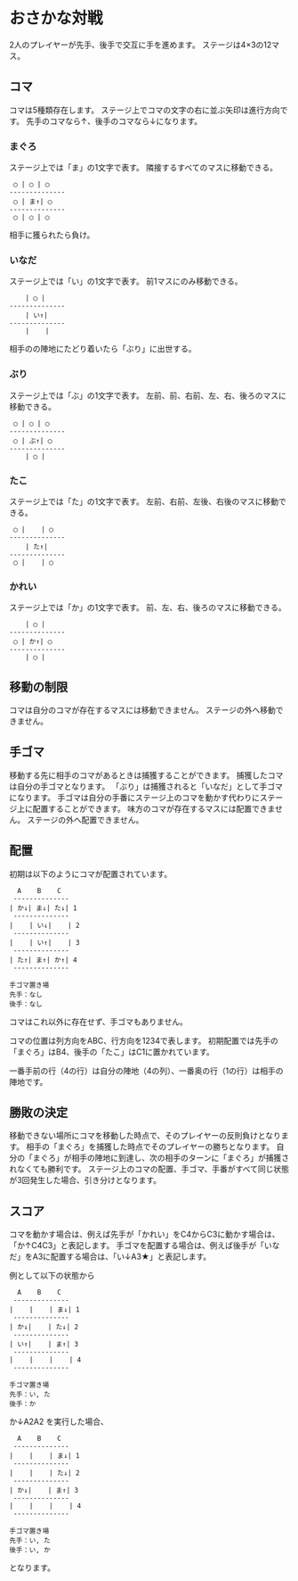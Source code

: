 # おさかな対戦

2人のプレイヤーが先手、後手で交互に手を進めます。
ステージは4×3の12マス。

## コマ
コマは5種類存在します。
ステージ上でコマの文字の右に並ぶ矢印は進行方向です。
先手のコマなら↑、後手のコマなら↓になります。

### まぐろ
ステージ上では「ま」の1文字で表す。
隣接するすべてのマスに移動できる。

```
 ◯ | ◯ | ◯ 
--------------
 ◯ | ま↑| ◯ 
--------------
 ◯ | ◯ | ◯ 
```

相手に獲られたら負け。

### いなだ
ステージ上では「い」の1文字で表す。
前1マスにのみ移動できる。

```
    | ◯ |    
--------------
    | い↑|    
--------------
    |    |    
```

相手のの陣地にたどり着いたら「ぶり」に出世する。

### ぶり
ステージ上では「ぶ」の1文字で表す。
左前、前、右前、左、右、後ろのマスに移動できる。

```
 ◯ | ◯ | ◯ 
--------------
 ◯ | ぶ↑| ◯ 
--------------
    | ◯ |    
```

### たこ
ステージ上では「た」の1文字で表す。
左前、右前、左後、右後のマスに移動できる。

```
 ◯ |    | ◯ 
--------------
    | た↑|    
--------------
 ◯ |    | ◯ 
```

### かれい
ステージ上では「か」の1文字で表す。
前、左、右、後ろのマスに移動できる。

```
    | ◯ |    
--------------
 ◯ | か↑| ◯ 
--------------
    | ◯ |    
```

## 移動の制限
コマは自分のコマが存在するマスには移動できません。
ステージの外へ移動できません。

## 手ゴマ
移動する先に相手のコマがあるときは捕獲することができます。
捕獲したコマは自分の手ゴマとなります。
「ぶり」は捕獲されると「いなだ」として手ゴマになります。
手ゴマは自分の手番にステージ上のコマを動かす代わりにステージ上に配置することができます。
味方のコマが存在するマスには配置できません。
ステージの外へ配置できません。

## 配置
初期は以下のようにコマが配置されています。

```
  A    B    C
 --------------
| か↓| ま↓| た↓| 1
 --------------
|    | い↓|    | 2
 --------------
|    | い↑|    | 3
 --------------
| た↑| ま↑| か↑| 4
 --------------

手ゴマ置き場
先手：なし
後手：なし
```

コマはこれ以外に存在せず、手ゴマもありません。

コマの位置は列方向をABC、行方向を1234で表します。
初期配置では先手の「まぐろ」はB4、後手の「たこ」はC1に置かれています。

一番手前の行（4の行）は自分の陣地（4の列）、一番奥の行（1の行）は相手の陣地です。


## 勝敗の決定
移動できない場所にコマを移動した時点で、そのプレイヤーの反則負けとなります。
相手の「まぐろ」を捕獲した時点でそのプレイヤーの勝ちとなります。
自分の「まぐろ」が相手の陣地に到達し、次の相手のターンに「まぐろ」が捕獲されなくても勝利です。
ステージ上のコマの配置、手ゴマ、手番がすべて同じ状態が3回発生した場合、引き分けとなります。

## スコア
コマを動かす場合は、例えば先手が「かれい」をC4からC3に動かす場合は、「か↑C4C3」と表記します。
手ゴマを配置する場合は、例えば後手が「いなだ」をA3に配置する場合は、「い↓A3★」と表記します。

例として以下の状態から

```
  A    B    C
 --------------
|    |    | ま↓| 1
 --------------
| か↓|    | た↓| 2
 --------------
| い↑|    | ま↑| 3
 --------------
|    |    |    | 4
 --------------

手ゴマ置き場
先手：い, た
後手：か
```

か↓A2A2 を実行した場合、

```
  A    B    C
 --------------
|    |    | ま↓| 1
 --------------
|    |    | た↓| 2
 --------------
| か↓|    | ま↑| 3
 --------------
|    |    |    | 4
 --------------

手ゴマ置き場
先手：い, た
後手：い, か
```

となります。


